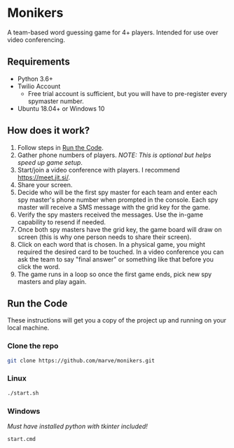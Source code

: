 # Monikers

A team-based word guessing game for 4+ players. Intended for use over video conferencing.

## Requirements

* Python 3.6+
* Twilio Account
  * Free trial account is sufficient, but you will have to pre-register every spymaster number.
* Ubuntu 18.04+ or Windows 10

## How does it work?

1. Follow steps in [Run the Code](README.md#run-the-code).
2. Gather phone numbers of players. _NOTE: This is optional but helps speed up game setup_.
3. Start/join a video conference with players. I recommend https://meet.jit.si/.
4. Share your screen.
5. Decide who will be the first spy master for each team and enter each spy master's phone number when prompted in the console. Each spy master will receive a SMS message with the grid key for the game.
6. Verify the spy masters received the messages. Use the in-game capability to resend if needed.
7. Once both spy masters have the grid key, the game board will draw on screen (this is why one person needs to share their screen).
8. Click on each word that is chosen. In a physical game, you might required the desired card to be touched. In a video conference you can ask the team to say "final answer" or something like that before you click the word.
9. The game runs in a loop so once the first game ends, pick new spy masters and play again.

## Run the Code

These instructions will get you a copy of the project up and running on your local machine.

### Clone the repo

```bash
git clone https://github.com/marve/monikers.git
```

### Linux

```bash
./start.sh
```

### Windows

_Must have installed python with tkinter included!_

```batch
start.cmd
```